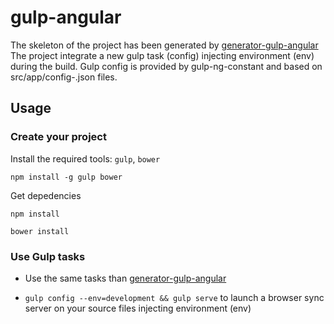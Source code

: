 # gulp-angular
The skeleton of the project has been generated by [generator-gulp-angular](https://github.com/Swiip/generator-gulp-angular "lien vers generator-gulp-angular")
The project integrate a new gulp task (config) injecting environment (env) during the build.
Gulp config is provided by gulp-ng-constant and based on src/app/config-<environment>.json files.

## Usage

### Create your project

Install the required tools: `gulp`, `bower`
```
npm install -g gulp bower
```

Get depedencies
```
npm install
```
```
bower install
```

### Use Gulp tasks
* Use the same tasks than [generator-gulp-angular](https://github.com/Swiip/generator-gulp-angular "lien vers generator-gulp-angular")

* `gulp config --env=development && gulp serve` to launch a browser sync server on your source files injecting environment (env)